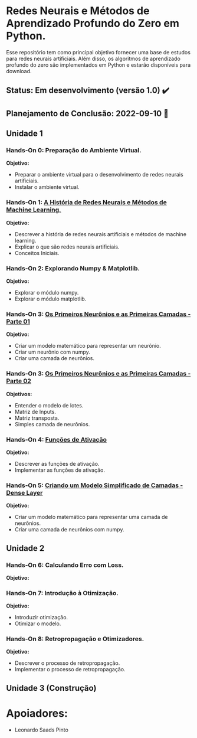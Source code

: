 # **Redes Neurais e Métodos de Aprendizado Profundo do Zero em Python.**

Esse repositório tem como principal objetivo fornecer uma base de estudos para redes neurais artificiais. Além disso, os algoritmos de aprendizado profundo do zero são implementados em Python e estarão disponíveis para download.

## Status: Em desenvolvimento (versão 1.0) ✔️
## Planejamento de Conclusão: 2022-09-10 📅

## Unidade 1

### **Hands-On 0: Preparação do Ambiente Virtual.**

**Objetivo:**

- Preparar o ambiente virtual para o desenvolvimento de redes neurais artificiais.
- Instalar o ambiente virtual.

### **Hands-On 1: [A História de Redes Neurais e Métodos de Machine Learning.](/Unidade%201/Hands-On_01.ipynb)**

**Objetivo:**

- Descrever a história de redes neurais artificiais e métodos de machine learning.
- Explicar o que são redes neurais artificiais.
- Conceitos Iniciais.

### **Hands-On 2: Explorando Numpy & Matplotlib.**

**Objetivo:**

- Explorar o módulo numpy.
- Explorar o módulo matplotlib.

### **Hands-On 3: [Os Primeiros Neurônios e as Primeiras Camadas - Parte 01](/Unidade%201/Hands-On_031.ipynb)**

**Objetivo:**

- Criar um modelo matemático para representar um neurônio.
- Criar um neurônio com numpy.
- Criar uma camada de neurônios.

### **Hands-On 3: [Os Primeiros Neurônios e as Primeiras Camadas - Parte 02](/Unidade%201/Hands-On_032.ipynb)**

**Objetivos:**

- Entender o modelo de lotes.
- Matriz de Inputs.
- Matriz transposta.
- Simples camada de neurônios.

### **Hands-On 4: [Funções de Ativação](/Unidade%201/Hands_On_04.ipynb)**

**Objetivo:**

- Descrever as funções de ativação.
- Implementar as funções de ativação.

### **Hands-On 5: [Criando um Modelo Simplificado de Camadas - Dense Layer](/Unidade%201/Hands_On_04.ipynb)**

**Objetivo:**

- Criar um modelo matemático para representar uma camada de neurônios.
- Criar uma camada de neurônios com numpy.

## Unidade 2

### **Hands-On 6: Calculando Erro com Loss.**

**Objetivo:**
### **Hands-On 7: Introdução à Otimização.**

**Objetivo:**

- Introduzir otimização.
- Otimizar o modelo.

### **Hands-On 8: Retropropagação e Otimizadores.**

**Objetivo:**

- Descrever o processo de retropropagação.
- Implementar o processo de retropropagação.

## Unidade 3 (Construção)


# Apoiadores:

 - Leonardo Saads Pinto